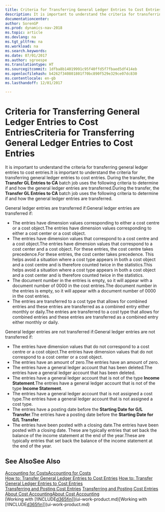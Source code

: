 ```yaml
---
title: Criteria for Transferring General Ledger Entries to Cost Entries
description: It is important to understand the criteria for transferring general ledger entries to cost entries. During the transfer, the **Transfer GL Entries to CA** batch job uses the following criteria to determine if and how the general ledger entries are transferred.
documentationcenter: 
author: SorenGP
ms.prod: dynamics-nav-2018
ms.topic: article
ms.devlang: na
ms.tgt_pltfrm: na
ms.workload: na
ms.search.keywords: 
ms.date: 07/01/2017
ms.author: sgroespe
ms.translationtype: HT
ms.sourcegitcommit: 1dfba8b14019991c95f40ffd5f7fbaed5df414eb
ms.openlocfilehash: b4262f340801801f70bc890f529e329ce07dc830
ms.contentlocale: en-gb
ms.lasthandoff: 12/01/2017

---
```

# <a name="criteria-for-transferring-general-ledger-entries-to-cost-entries"></a><span data-ttu-id="53ba6-104">Criteria for Transferring General Ledger Entries to Cost Entries</span><span class="sxs-lookup"><span data-stu-id="53ba6-104">Criteria for Transferring General Ledger Entries to Cost Entries</span></span>
<span data-ttu-id="53ba6-105">It is important to understand the criteria for transferring general ledger entries to cost entries.</span><span class="sxs-lookup"><span data-stu-id="53ba6-105">It is important to understand the criteria for transferring general ledger entries to cost entries.</span></span> <span data-ttu-id="53ba6-106">During the transfer, the **Transfer GL Entries to CA** batch job uses the following criteria to determine if and how the general ledger entries are transferred.</span><span class="sxs-lookup"><span data-stu-id="53ba6-106">During the transfer, the **Transfer GL Entries to CA** batch job uses the following criteria to determine if and how the general ledger entries are transferred.</span></span>  

<span data-ttu-id="53ba6-107">General ledger entries are transferred if:</span><span class="sxs-lookup"><span data-stu-id="53ba6-107">General ledger entries are transferred if:</span></span>  

-   <span data-ttu-id="53ba6-108">The entries have dimension values corresponding to either a cost centre or a cost object.</span><span class="sxs-lookup"><span data-stu-id="53ba6-108">The entries have dimension values corresponding to either a cost center or a cost object.</span></span>  
-   <span data-ttu-id="53ba6-109">The entries have dimension values that correspond to a cost centre and a cost object.</span><span class="sxs-lookup"><span data-stu-id="53ba6-109">The entries have dimension values that correspond to a cost center and a cost object.</span></span> <span data-ttu-id="53ba6-110">For these entries, the cost centre takes precedence.</span><span class="sxs-lookup"><span data-stu-id="53ba6-110">For these entries, the cost center takes precedence.</span></span> <span data-ttu-id="53ba6-111">This helps avoid a situation where a cost type appears in both a cost object and a cost centre and is therefore counted twice in the statistics.</span><span class="sxs-lookup"><span data-stu-id="53ba6-111">This helps avoid a situation where a cost type appears in both a cost object and a cost center and is therefore counted twice in the statistics.</span></span>  
-   <span data-ttu-id="53ba6-112">The document number in the entries is empty, so it will appear with a document number of 0000 in the cost entries.</span><span class="sxs-lookup"><span data-stu-id="53ba6-112">The document number in the entries is empty, so it will appear with a document number of 0000 in the cost entries.</span></span>  
-   <span data-ttu-id="53ba6-113">The entries are transferred to a cost type that allows for combined entries and these entries are transferred as a combined entry either monthly or daily.</span><span class="sxs-lookup"><span data-stu-id="53ba6-113">The entries are transferred to a cost type that allows for combined entries and these entries are transferred as a combined entry either monthly or daily.</span></span>  

<span data-ttu-id="53ba6-114">General ledger entries are not transferred if:</span><span class="sxs-lookup"><span data-stu-id="53ba6-114">General ledger entries are not transferred if:</span></span>  

-   <span data-ttu-id="53ba6-115">The entries have dimension values that do not correspond to a cost centre or a cost object.</span><span class="sxs-lookup"><span data-stu-id="53ba6-115">The entries have dimension values that do not correspond to a cost center or a cost object.</span></span>  
-   <span data-ttu-id="53ba6-116">The entries have an amount of zero.</span><span class="sxs-lookup"><span data-stu-id="53ba6-116">The entries have an amount of zero.</span></span>  
-   <span data-ttu-id="53ba6-117">The entries have a general ledger account that has been deleted.</span><span class="sxs-lookup"><span data-stu-id="53ba6-117">The entries have a general ledger account that has been deleted.</span></span>  
-   <span data-ttu-id="53ba6-118">The entries have a general ledger account that is not of the type **Income Statement**.</span><span class="sxs-lookup"><span data-stu-id="53ba6-118">The entries have a general ledger account that is not of the type **Income Statement**.</span></span>  
-   <span data-ttu-id="53ba6-119">The entries have a general ledger account that is not assigned a cost type.</span><span class="sxs-lookup"><span data-stu-id="53ba6-119">The entries have a general ledger account that is not assigned a cost type.</span></span>  
-   <span data-ttu-id="53ba6-120">The entries have a posting date before the **Starting Date for G/L Transfer**.</span><span class="sxs-lookup"><span data-stu-id="53ba6-120">The entries have a posting date before the **Starting Date for G/L Transfer**.</span></span>  
-   <span data-ttu-id="53ba6-121">The entries have been posted with a closing date.</span><span class="sxs-lookup"><span data-stu-id="53ba6-121">The entries have been posted with a closing date.</span></span> <span data-ttu-id="53ba6-122">These are typically entries that set back the balance of the income statement at the end of the year.</span><span class="sxs-lookup"><span data-stu-id="53ba6-122">These are typically entries that set back the balance of the income statement at the end of the year.</span></span>  

## <a name="see-also"></a><span data-ttu-id="53ba6-123">See Also</span><span class="sxs-lookup"><span data-stu-id="53ba6-123">See Also</span></span>  
[<span data-ttu-id="53ba6-124">Accounting for Costs</span><span class="sxs-lookup"><span data-stu-id="53ba6-124">Accounting for Costs</span></span>](finance-manage-cost-accounting.md)  
 <span data-ttu-id="53ba6-125">[How to: Transfer General Ledger Entries to Cost Entries](finance-how-to-transfer-general-ledger-entries-to-cost-entries.md) </span><span class="sxs-lookup"><span data-stu-id="53ba6-125">[How to: Transfer General Ledger Entries to Cost Entries](finance-how-to-transfer-general-ledger-entries-to-cost-entries.md) </span></span>  
 <span data-ttu-id="53ba6-126">[Transferring and Posting Cost Entries](finance-transfer-and-post-cost-entries.md) </span><span class="sxs-lookup"><span data-stu-id="53ba6-126">[Transferring and Posting Cost Entries](finance-transfer-and-post-cost-entries.md) </span></span>  
 [<span data-ttu-id="53ba6-127">About Cost Accounting</span><span class="sxs-lookup"><span data-stu-id="53ba6-127">About Cost Accounting</span></span>](finance-about-cost-accounting.md)  
 <span data-ttu-id="53ba6-128">[Working with [!INCLUDE[d365fin](includes/d365fin_md.md)]](ui-work-product.md)</span><span class="sxs-lookup"><span data-stu-id="53ba6-128">[Working with [!INCLUDE[d365fin](includes/d365fin_md.md)]](ui-work-product.md)</span></span>

